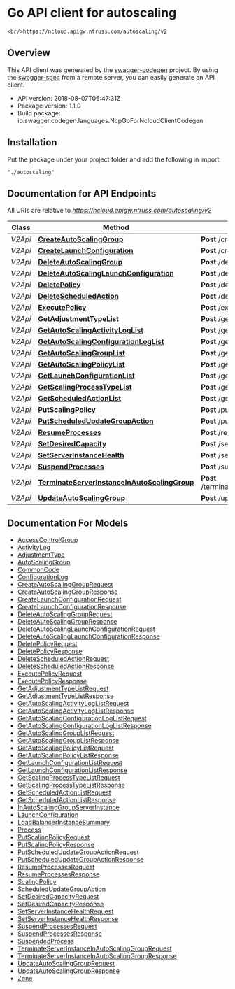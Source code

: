 # Go API client for autoscaling

    <br/>https://ncloud.apigw.ntruss.com/autoscaling/v2

## Overview
This API client was generated by the [swagger-codegen](https://github.com/swagger-api/swagger-codegen) project.  By using the [swagger-spec](https://github.com/swagger-api/swagger-spec) from a remote server, you can easily generate an API client.

- API version: 2018-08-07T06:47:31Z
- Package version: 1.1.0
- Build package: io.swagger.codegen.languages.NcpGoForNcloudClientCodegen

## Installation
Put the package under your project folder and add the following in import:
```
"./autoscaling"
```

## Documentation for API Endpoints

All URIs are relative to *https://ncloud.apigw.ntruss.com/autoscaling/v2*

Class | Method | HTTP request | Description
------------ | ------------- | ------------- | -------------
*V2Api* | [**CreateAutoScalingGroup**](docs/V2Api.md#createautoscalinggroup) | **Post** /createAutoScalingGroup | 
*V2Api* | [**CreateLaunchConfiguration**](docs/V2Api.md#createlaunchconfiguration) | **Post** /createLaunchConfiguration | 
*V2Api* | [**DeleteAutoScalingGroup**](docs/V2Api.md#deleteautoscalinggroup) | **Post** /deleteAutoScalingGroup | 
*V2Api* | [**DeleteAutoScalingLaunchConfiguration**](docs/V2Api.md#deleteautoscalinglaunchconfiguration) | **Post** /deleteAutoScalingLaunchConfiguration | 
*V2Api* | [**DeletePolicy**](docs/V2Api.md#deletepolicy) | **Post** /deletePolicy | 
*V2Api* | [**DeleteScheduledAction**](docs/V2Api.md#deletescheduledaction) | **Post** /deleteScheduledAction | 
*V2Api* | [**ExecutePolicy**](docs/V2Api.md#executepolicy) | **Post** /executePolicy | 
*V2Api* | [**GetAdjustmentTypeList**](docs/V2Api.md#getadjustmenttypelist) | **Post** /getAdjustmentTypeList | 
*V2Api* | [**GetAutoScalingActivityLogList**](docs/V2Api.md#getautoscalingactivityloglist) | **Post** /getAutoScalingActivityLogList | 
*V2Api* | [**GetAutoScalingConfigurationLogList**](docs/V2Api.md#getautoscalingconfigurationloglist) | **Post** /getAutoScalingConfigurationLogList | 
*V2Api* | [**GetAutoScalingGroupList**](docs/V2Api.md#getautoscalinggrouplist) | **Post** /getAutoScalingGroupList | 
*V2Api* | [**GetAutoScalingPolicyList**](docs/V2Api.md#getautoscalingpolicylist) | **Post** /getAutoScalingPolicyList | 
*V2Api* | [**GetLaunchConfigurationList**](docs/V2Api.md#getlaunchconfigurationlist) | **Post** /getLaunchConfigurationList | 
*V2Api* | [**GetScalingProcessTypeList**](docs/V2Api.md#getscalingprocesstypelist) | **Post** /getScalingProcessTypeList | 
*V2Api* | [**GetScheduledActionList**](docs/V2Api.md#getscheduledactionlist) | **Post** /getScheduledActionList | 
*V2Api* | [**PutScalingPolicy**](docs/V2Api.md#putscalingpolicy) | **Post** /putScalingPolicy | 
*V2Api* | [**PutScheduledUpdateGroupAction**](docs/V2Api.md#putscheduledupdategroupaction) | **Post** /putScheduledUpdateGroupAction | 
*V2Api* | [**ResumeProcesses**](docs/V2Api.md#resumeprocesses) | **Post** /resumeProcesses | 
*V2Api* | [**SetDesiredCapacity**](docs/V2Api.md#setdesiredcapacity) | **Post** /setDesiredCapacity | 
*V2Api* | [**SetServerInstanceHealth**](docs/V2Api.md#setserverinstancehealth) | **Post** /setServerInstanceHealth | 
*V2Api* | [**SuspendProcesses**](docs/V2Api.md#suspendprocesses) | **Post** /suspendProcesses | 
*V2Api* | [**TerminateServerInstanceInAutoScalingGroup**](docs/V2Api.md#terminateserverinstanceinautoscalinggroup) | **Post** /terminateServerInstanceInAutoScalingGroup | 
*V2Api* | [**UpdateAutoScalingGroup**](docs/V2Api.md#updateautoscalinggroup) | **Post** /updateAutoScalingGroup | 


## Documentation For Models

 - [AccessControlGroup](docs/AccessControlGroup.md)
 - [ActivityLog](docs/ActivityLog.md)
 - [AdjustmentType](docs/AdjustmentType.md)
 - [AutoScalingGroup](docs/AutoScalingGroup.md)
 - [CommonCode](docs/CommonCode.md)
 - [ConfigurationLog](docs/ConfigurationLog.md)
 - [CreateAutoScalingGroupRequest](docs/CreateAutoScalingGroupRequest.md)
 - [CreateAutoScalingGroupResponse](docs/CreateAutoScalingGroupResponse.md)
 - [CreateLaunchConfigurationRequest](docs/CreateLaunchConfigurationRequest.md)
 - [CreateLaunchConfigurationResponse](docs/CreateLaunchConfigurationResponse.md)
 - [DeleteAutoScalingGroupRequest](docs/DeleteAutoScalingGroupRequest.md)
 - [DeleteAutoScalingGroupResponse](docs/DeleteAutoScalingGroupResponse.md)
 - [DeleteAutoScalingLaunchConfigurationRequest](docs/DeleteAutoScalingLaunchConfigurationRequest.md)
 - [DeleteAutoScalingLaunchConfigurationResponse](docs/DeleteAutoScalingLaunchConfigurationResponse.md)
 - [DeletePolicyRequest](docs/DeletePolicyRequest.md)
 - [DeletePolicyResponse](docs/DeletePolicyResponse.md)
 - [DeleteScheduledActionRequest](docs/DeleteScheduledActionRequest.md)
 - [DeleteScheduledActionResponse](docs/DeleteScheduledActionResponse.md)
 - [ExecutePolicyRequest](docs/ExecutePolicyRequest.md)
 - [ExecutePolicyResponse](docs/ExecutePolicyResponse.md)
 - [GetAdjustmentTypeListRequest](docs/GetAdjustmentTypeListRequest.md)
 - [GetAdjustmentTypeListResponse](docs/GetAdjustmentTypeListResponse.md)
 - [GetAutoScalingActivityLogListRequest](docs/GetAutoScalingActivityLogListRequest.md)
 - [GetAutoScalingActivityLogListResponse](docs/GetAutoScalingActivityLogListResponse.md)
 - [GetAutoScalingConfigurationLogListRequest](docs/GetAutoScalingConfigurationLogListRequest.md)
 - [GetAutoScalingConfigurationLogListResponse](docs/GetAutoScalingConfigurationLogListResponse.md)
 - [GetAutoScalingGroupListRequest](docs/GetAutoScalingGroupListRequest.md)
 - [GetAutoScalingGroupListResponse](docs/GetAutoScalingGroupListResponse.md)
 - [GetAutoScalingPolicyListRequest](docs/GetAutoScalingPolicyListRequest.md)
 - [GetAutoScalingPolicyListResponse](docs/GetAutoScalingPolicyListResponse.md)
 - [GetLaunchConfigurationListRequest](docs/GetLaunchConfigurationListRequest.md)
 - [GetLaunchConfigurationListResponse](docs/GetLaunchConfigurationListResponse.md)
 - [GetScalingProcessTypeListRequest](docs/GetScalingProcessTypeListRequest.md)
 - [GetScalingProcessTypeListResponse](docs/GetScalingProcessTypeListResponse.md)
 - [GetScheduledActionListRequest](docs/GetScheduledActionListRequest.md)
 - [GetScheduledActionListResponse](docs/GetScheduledActionListResponse.md)
 - [InAutoScalingGroupServerInstance](docs/InAutoScalingGroupServerInstance.md)
 - [LaunchConfiguration](docs/LaunchConfiguration.md)
 - [LoadBalancerInstanceSummary](docs/LoadBalancerInstanceSummary.md)
 - [Process](docs/Process.md)
 - [PutScalingPolicyRequest](docs/PutScalingPolicyRequest.md)
 - [PutScalingPolicyResponse](docs/PutScalingPolicyResponse.md)
 - [PutScheduledUpdateGroupActionRequest](docs/PutScheduledUpdateGroupActionRequest.md)
 - [PutScheduledUpdateGroupActionResponse](docs/PutScheduledUpdateGroupActionResponse.md)
 - [ResumeProcessesRequest](docs/ResumeProcessesRequest.md)
 - [ResumeProcessesResponse](docs/ResumeProcessesResponse.md)
 - [ScalingPolicy](docs/ScalingPolicy.md)
 - [ScheduledUpdateGroupAction](docs/ScheduledUpdateGroupAction.md)
 - [SetDesiredCapacityRequest](docs/SetDesiredCapacityRequest.md)
 - [SetDesiredCapacityResponse](docs/SetDesiredCapacityResponse.md)
 - [SetServerInstanceHealthRequest](docs/SetServerInstanceHealthRequest.md)
 - [SetServerInstanceHealthResponse](docs/SetServerInstanceHealthResponse.md)
 - [SuspendProcessesRequest](docs/SuspendProcessesRequest.md)
 - [SuspendProcessesResponse](docs/SuspendProcessesResponse.md)
 - [SuspendedProcess](docs/SuspendedProcess.md)
 - [TerminateServerInstanceInAutoScalingGroupRequest](docs/TerminateServerInstanceInAutoScalingGroupRequest.md)
 - [TerminateServerInstanceInAutoScalingGroupResponse](docs/TerminateServerInstanceInAutoScalingGroupResponse.md)
 - [UpdateAutoScalingGroupRequest](docs/UpdateAutoScalingGroupRequest.md)
 - [UpdateAutoScalingGroupResponse](docs/UpdateAutoScalingGroupResponse.md)
 - [Zone](docs/Zone.md)

